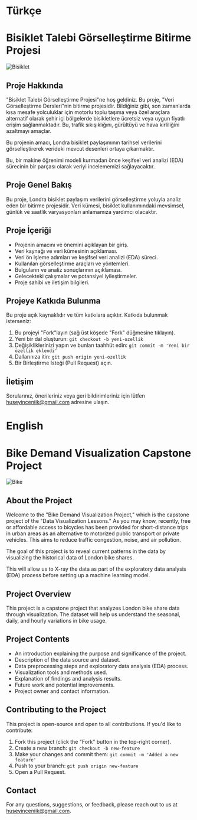 # Türkçe
# Bisiklet Talebi Görselleştirme Bitirme Projesi

![Bisiklet](https://github.com/huseyincenik/data_science/assets/127469334/e1849340-94c9-4d2a-afdf-b5743c20b01a)


## Proje Hakkında

"Bisiklet Talebi Görselleştirme Projesi"ne hoş geldiniz. Bu proje, "Veri Görselleştirme Dersleri"nin bitirme projesidir. Bildiğiniz gibi, son zamanlarda kısa mesafe yolculuklar için motorlu toplu taşıma veya özel araçlara alternatif olarak şehir içi bölgelerde bisikletlere ücretsiz veya uygun fiyatlı erişim sağlanmaktadır. Bu, trafik sıkışıklığını, gürültüyü ve hava kirliliğini azaltmayı amaçlar.

Bu projenin amacı, Londra bisiklet paylaşımının tarihsel verilerini görselleştirerek verideki mevcut desenleri ortaya çıkarmaktır.

Bu, bir makine öğrenimi modeli kurmadan önce keşifsel veri analizi (EDA) sürecinin bir parçası olarak veriyi incelememizi sağlayacaktır.

## Proje Genel Bakış

Bu proje, Londra bisiklet paylaşım verilerini görselleştirme yoluyla analiz eden bir bitirme projesidir. Veri kümesi, bisiklet kullanımındaki mevsimsel, günlük ve saatlik varyasyonları anlamamıza yardımcı olacaktır.

## Proje İçeriği

- Projenin amacını ve önemini açıklayan bir giriş.
- Veri kaynağı ve veri kümesinin açıklaması.
- Veri ön işleme adımları ve keşifsel veri analizi (EDA) süreci.
- Kullanılan görselleştirme araçları ve yöntemleri.
- Bulguların ve analiz sonuçlarının açıklaması.
- Gelecekteki çalışmalar ve potansiyel iyileştirmeler.
- Proje sahibi ve iletişim bilgileri.

## Projeye Katkıda Bulunma

Bu proje açık kaynaklıdır ve tüm katkılara açıktır. Katkıda bulunmak isterseniz:

1. Bu projeyi "Fork"layın (sağ üst köşede "Fork" düğmesine tıklayın).
2. Yeni bir dal oluşturun: `git checkout -b yeni-ozellik`
3. Değişikliklerinizi yapın ve bunları taahhüt edin: `git commit -m 'Yeni bir özellik eklendi'`
4. Dallarınıza itin: `git push origin yeni-ozellik`
5. Bir Birleştirme İsteği (Pull Request) açın.

## İletişim

Sorularınız, önerileriniz veya geri bildirimleriniz için lütfen [huseyinceniik@gmail.com](mailto:email@example.com) adresine ulaşın.

# English

# Bike Demand Visualization Capstone Project

![Bike](https://github.com/huseyincenik/data_science/assets/127469334/e1849340-94c9-4d2a-afdf-b5743c20b01a)

## About the Project

Welcome to the "Bike Demand Visualization Project," which is the capstone project of the "Data Visualization Lessons." As you may know, recently, free or affordable access to bicycles has been provided for short-distance trips in urban areas as an alternative to motorized public transport or private vehicles. This aims to reduce traffic congestion, noise, and air pollution.

The goal of this project is to reveal current patterns in the data by visualizing the historical data of London bike shares.

This will allow us to X-ray the data as part of the exploratory data analysis (EDA) process before setting up a machine learning model.

## Project Overview

This project is a capstone project that analyzes London bike share data through visualization. The dataset will help us understand the seasonal, daily, and hourly variations in bike usage.

## Project Contents

- An introduction explaining the purpose and significance of the project.
- Description of the data source and dataset.
- Data preprocessing steps and exploratory data analysis (EDA) process.
- Visualization tools and methods used.
- Explanation of findings and analysis results.
- Future work and potential improvements.
- Project owner and contact information.

## Contributing to the Project

This project is open-source and open to all contributions. If you'd like to contribute:

1. Fork this project (click the "Fork" button in the top-right corner).
2. Create a new branch: `git checkout -b new-feature`
3. Make your changes and commit them: `git commit -m 'Added a new feature'`
4. Push to your branch: `git push origin new-feature`
5. Open a Pull Request.

## Contact

For any questions, suggestions, or feedback, please reach out to us at [huseyinceniik@gmail.com](mailto:email@example.com).

